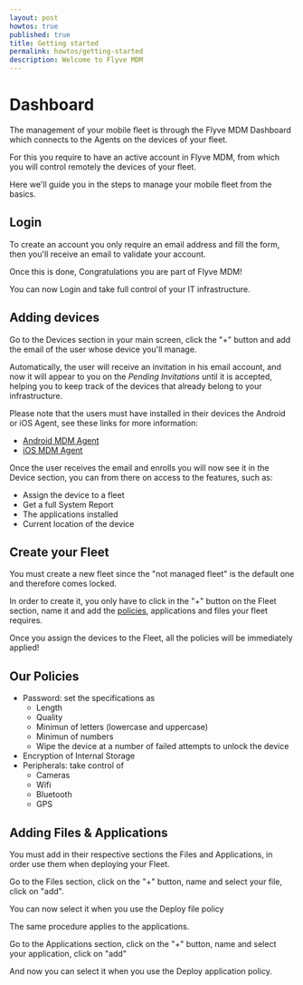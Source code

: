 ```yaml
---
layout: post
howtos: true
published: true
title: Getting started
permalink: howtos/getting-started
description: Welcome to Flyve MDM
---
```

# Dashboard

The management of your mobile fleet is through the Flyve MDM Dashboard which connects to the Agents on the devices of your fleet.

For this you require to have an active account in Flyve MDM, from which you will control remotely the devices of your fleet.

Here we'll guide you in the steps to manage your mobile fleet from the basics.

## Login

To create an account you only require an email address and fill the form, then you'll receive an email to validate your account.

Once this is done, Congratulations you are part of Flyve MDM!

You can now Login and take full control of your IT infrastructure.

## Adding devices

Go to the Devices section in your main screen, click the "+" button and add the email of the user whose device you'll manage.

Automatically, the user will receive an invitation in his email account, and now it will appear to you on the _Pending Invitations_ until it is accepted, helping you to keep track of the devices that already belong to your infrastructure.

Please note that the users must have installed in their devices the Android or iOS Agent, see these links for more information:

* [Android MDM Agent](http://flyve.org/android-mdm-agent/)
* [iOS MDM Agent](http://flyve.org/ios-mdm-agent/)

Once the user receives the email and enrolls you will now see it in the Device section, you can from there on access to the features, such as:

* Assign the device to a fleet
* Get a full System Report
* The applications installed
* Current location of the device

## Create your Fleet

You must create a new fleet since the "not managed fleet" is the default one and therefore comes locked.

In order to create it, you only have to click in the "+" button on the Fleet section, name it and add the [policies](#our-policies), applications and files your fleet requires.

Once you assign the devices to the Fleet, all the policies will be immediately applied!

## Our Policies

* Password: set the specifications as
  * Length
  * Quality
  * Minimun of letters (lowercase and uppercase)
  * Minimun of numbers
  * Wipe the device at a number of failed attempts to unlock the device
* Encryption of Internal Storage
* Peripherals: take control of
  * Cameras
  * Wifi
  * Bluetooth
  * GPS

## Adding Files & Applications

You must add in their respective sections the Files and Applications, in order use them when deploying your Fleet.

Go to the Files section, click on the "+" button, name and select your file, click on "add".

You can now select it when you use the Deploy file policy

The same procedure applies to the applications.

Go to the Applications section, click on the "+" button, name and select your application, click on "add"

And now you can select it when you use the Deploy application policy.
